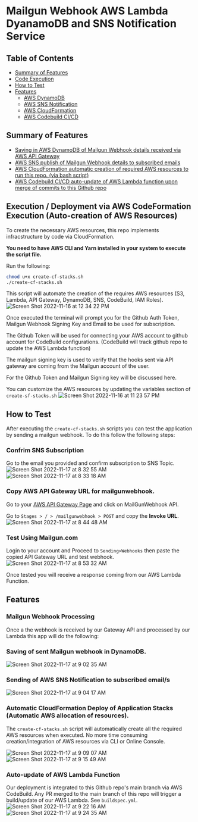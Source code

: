 # Mailgun Webhook AWS Lambda DyanamoDB and SNS Notification Service

## Table of Contents
- [Summary of Features](https://github.com/niccololampa/mailgun-webhook-aws-api-dynamodb-sns/tree/feature/README#summary-of-features)
- [Code Execution](https://github.com/niccololampa/mailgun-webhook-aws-api-dynamodb-sns/tree/feature/README#execution--deployment-via-aws-codeformation-execution-auto-creation-of-aws-resources)
- [How to Test](https://github.com/niccololampa/mailgun-webhook-aws-api-dynamodb-sns/tree/feature/README#how-to-test)
- [Features](https://github.com/niccololampa/mailgun-webhook-aws-api-dynamodb-sns/tree/feature/README#features)
    - [AWS DynamoDB](https://github.com/niccololampa/mailgun-webhook-aws-api-dynamodb-sns/tree/feature/README#saving-of-sent-mailgun-webhook-in-dynamodb) 
    - [AWS SNS Notification](https://github.com/niccololampa/mailgun-webhook-aws-api-dynamodb-sns/tree/feature/README#sending-of-aws-sns-notification-to-subscribed-emails) 
    - [AWS CloudFormation](https://github.com/niccololampa/mailgun-webhook-aws-api-dynamodb-sns/tree/feature/README#automatic-cloudformation-deploy-of-application-stacks-automatic-aws-allocation-of-resources)
    - [AWS Codebuild CI/CD](https://github.com/niccololampa/mailgun-webhook-aws-api-dynamodb-sns/tree/feature/README#auto-update-of-aws-lambda-function) 

## Summary of Features 
- [Saving in AWS DynamoDB of Mailgun Webhook details received via AWS API Gateway](https://github.com/niccololampa/mailgun-webhook-aws-api-dynamodb-sns/tree/feature/README#saving-of-sent-mailgun-webhook-in-dynamodb) 
- [AWS SNS publish of Mailgun Webhook details to subscribed emails](https://github.com/niccololampa/mailgun-webhook-aws-api-dynamodb-sns/tree/feature/README#sending-of-aws-sns-notification-to-subscribed-emails) 
- [AWS CloudFormation automatic creation of required AWS resources to run this repo. (via bash script)](https://github.com/niccololampa/mailgun-webhook-aws-api-dynamodb-sns/tree/feature/README#automatic-cloudformation-deploy-of-application-stacks-automatic-aws-allocation-of-resources)
- [AWS Codebuild CI/CD auto-update of AWS Lambda function upon merge of commits to this Github repo](https://github.com/niccololampa/mailgun-webhook-aws-api-dynamodb-sns/tree/feature/README#auto-update-of-aws-lambda-function) 

## Execution / Deployment via AWS CodeFormation Execution (Auto-creation of AWS Resources)

To create the necessary AWS resources, this repo implements infracstructure by code via CloudFormation. 

**You need to have AWS CLI and Yarn installed in your system to execute the script file.**

Run the following: 

```bash
chmod u+x create-cf-stacks.sh
./create-cf-stacks.sh
```
This script will automate the creation of the requires AWS resources (S3, Lambda, API Gateway,  DynamoDB, SNS, CodeBuild, IAM Roles).
![Screen Shot 2022-11-16 at 12 34 22 PM](https://user-images.githubusercontent.com/37615906/202223763-fea91a0f-0f90-42f0-acb1-2a3c8a34b0c6.png)


Once executed the terminal will prompt you for the Github Auth Token, Mailgun Webhook Signing Key and Email to be used for subscription.

The Github Token will be used for connecting your AWS account to github account for CodeBuild configurations. (CodeBuild will track github repo to update the AWS Lambda function) 

The mailgun signing key is used to verify that the hooks sent via API gateway are coming from the Mailgun account of the user. 

For  the Github Token and Mailgun  Signing key will be discussed here. 

You can customize the AWS resources by updating the variables section of `create-sf-stacks.sh` 
![Screen Shot 2022-11-16 at 11 23 57 PM](https://user-images.githubusercontent.com/37615906/202223528-16961e42-49a2-4586-8fe9-5a2d7507fedf.png)

## How to Test 

After executing the `create-cf-stacks.sh` scripts you can test the application by sending a mailgun webhook. To do this follow the following steps: 

### Confrim SNS Subscription

 Go to the email you provided and confirm subscription to SNS Topic.
![Screen Shot 2022-11-17 at 8 32 55 AM](https://user-images.githubusercontent.com/37615906/202324956-83db592a-e686-45ed-939e-9570c37bbf61.png)
![Screen Shot 2022-11-17 at 8 33 18 AM](https://user-images.githubusercontent.com/37615906/202324969-80712c0f-5c2f-4bf1-9999-793abb099607.png)

### Copy AWS API Gateway URL for mailgunwebhook.

Go to your [AWS API Gateway Page](https://ap-southeast-1.console.aws.amazon.com/apigateway/) and click on MailGunWebhook API.

Go to `Stages > / > /mailgunwebhook > POST` and copy the **Invoke URL**. 
![Screen Shot 2022-11-17 at 8 44 48 AM](https://user-images.githubusercontent.com/37615906/202326368-306c26c0-3e6c-474b-b5b7-d161f94c633e.png)


### Test Using Mailgun.com

Login to your account and Proceed to `Sending>Webhooks` then paste the copied API Gateway URL and test webhook.
![Screen Shot 2022-11-17 at 8 53 32 AM](https://user-images.githubusercontent.com/37615906/202327394-102fdd42-bb7b-4b44-ad36-2022bdf71aa9.png)

Once tested you will receive a response coming from our AWS Lambda Function. 


## Features
### Mailgun Webhook Processing 
Once a the webhook is received by our Gateway API and processed by our Lambda this app will do the following: 

### Saving of sent Mailgun webhook in DynamoDB. 
![Screen Shot 2022-11-17 at 9 02 35 AM](https://user-images.githubusercontent.com/37615906/202328549-926cb3d6-3058-430a-b0a9-a833499b03e2.png)

### Sending of AWS SNS Notification to subscribed email/s
![Screen Shot 2022-11-17 at 9 04 17 AM](https://user-images.githubusercontent.com/37615906/202328720-cd9d3d4e-09cd-4339-9fe1-cc1d9aaa4615.png)


### Automatic CloudFormation Deploy of Application Stacks (Automatic AWS allocation of resources). 

The `create-cf-stacks.sh` script will automatically create all the required AWS resources when executed. No more time consuming creation/integration of AWS resources via CLI or Online Console. 

![Screen Shot 2022-11-17 at 9 09 07 AM](https://user-images.githubusercontent.com/37615906/202329455-dfcabe56-5063-4413-8933-73999002a3be.png)
![Screen Shot 2022-11-17 at 9 15 49 AM](https://user-images.githubusercontent.com/37615906/202330083-f326fcba-e273-4ea0-900a-1e021d78c9d2.png)

### Auto-update of AWS Lambda Function 

Our deployment is integrated to this Github repo's main branch via AWS CodeBuild. Any PR merged to the main branch of this repo will trigger a build/update of our AWS Lambda. See `buildspec.yml`. 
![Screen Shot 2022-11-17 at 9 22 16 AM](https://user-images.githubusercontent.com/37615906/202330907-d10ab24b-0f13-4fa0-a3a8-962a54cac90f.png)
![Screen Shot 2022-11-17 at 9 24 35 AM](https://user-images.githubusercontent.com/37615906/202331108-b29a2bfa-9004-4cac-b4c6-e56c0cd661b1.png)









